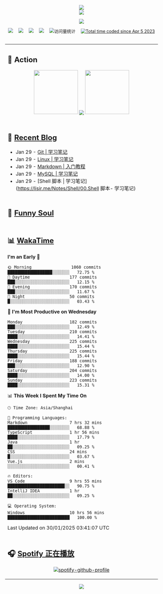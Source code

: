 <div align="center">

<img src="https://capsule-render.vercel.app/api?type=waving&color=timeGradient&height=300&&section=header&text=HI%20THERE!&fontSize=90&fontAlign=50&fontAlignY=30&desc=I%E2%80%99m%20@LI%20SIR%20%F0%9F%91%8B&descAlign=50&descSize=30&descAlignY=60&animation=twinkling" />

<div align="center">

  <!-- dynamic typing effect 动态打字效果 -->
  <div align="center">
    <a href="https://lisir.me/">
      <img src="https://readme-typing-svg.herokuapp.com/?lines=今日事，今日毕;任何不能摧毁你的东西;都将使你更加强大;你需要掌控自己的生活;而不是被生活掌控&center=true&size=25">
    </a>
  </div>

  <!-- knock code pictures 敲代码的图片 -->
  <img order-radius="100px" src="https://cdn.jsdelivr.net/gh/wkwbk/wkwbk/assets/images/001.gif"><br>

  <!-- profile logo 个人资料徽标 -->
  <div align="center">
    <a href="https://lisir.me/" title="点击跳转"><img src="https://img.shields.io/badge/Blog-%E4%B8%AA%E4%BA%BA%E5%8D%9A%E5%AE%A2-red"></a>&emsp;
    <a href="https://photo.lisir.me/" title="点击跳转"><img src="https://img.shields.io/badge/Photo-%E6%97%B6%E5%85%89%E7%9B%B8%E5%86%8C-blue"></a>&emsp;
    <a href="https://cloud.lisir.me/" title="点击跳转"><img src="https://img.shields.io/badge/Cloud%20Disk-%E6%88%91%E7%9A%84%E4%BA%91%E7%9B%98-green"></a>&emsp;
    <a href="https://nz.lisir.me/" title="点击跳转"><img src="https://img.shields.io/badge/%E5%93%AA%E5%90%92-%E7%9B%91%E6%8E%A7%E9%9D%A2%E6%9D%BF-blueviolet"></a>&emsp;
    <!-- visitor -->
    <img src="https://komarev.com/ghpvc/?username=wkwbk&label=Views&color=orange&style=flat" alt="访问量统计" />&emsp;
    <a href="https://wakatime.com/@2237354f-824a-4472-ae76-c1eca96c8908"><img src="https://wakatime.com/badge/user/2237354f-824a-4472-ae76-c1eca96c8908.svg" alt="Total time coded since Apr 5 2023" /></a>
  </div>

</div>

<br>

<div align="center">

<table>

<tr><td>

## 🚀 Action

<!-- github-readme-streak-stats 连续提交代码天数记录 -->
<div align="center">
  <img width="145" src="https://cdn.jsdelivr.net/gh/wkwbk/wkwbk/assets/images/002.png">
  <img align="center" src="https://github-readme-stats.vercel.app/api?username=wkwbk&show_icons=true&theme=transparent">
  <img width="145" src="https://cdn.jsdelivr.net/gh/wkwbk/wkwbk/assets/images/001.png">
</div>

<br>

</td></tr>

<tr><td>

<!-- 近期博客 -->
## 📃 [Recent Blog](https://lisir.me/)

<!-- feed start -->
- Jan 29 - [Git | 学习笔记](https://lisir.me/Notes/Git/00.Git-学习笔记)
- Jan 29 - [Linux | 学习笔记](https://lisir.me/Notes/Linux/00.Linux-学习笔记)
- Jan 29 - [Markdown | 入门教程](https://lisir.me/Notes/Markdown/00.Markdown-入门教程)
- Jan 29 - [MySQL | 学习笔记](https://lisir.me/Notes/MySQL/00.MySQL-学习笔记)
- Jan 29 - [Shell 脚本 | 学习笔记](https://lisir.me/Notes/Shell/00.Shell 脚本- 学习笔记)
<!-- feed end -->

</td></tr>

<tr><td>

<!-- 豆瓣 -->
## 🤾 [Funny Soul](https://movie.douban.com/people/li778057151)

<!-- START_SECTION:douban -->

<!-- END_SECTION:douban -->

</td></tr>

<tr><td>

<!-- wakatime 统计 -->
## 📊 [WakaTime](https://wakatime.com/@wkwbk)

<!--START_SECTION:waka-->
**I'm an Early 🐤** 

```text
🌞 Morning                1060 commits        ██████████████████░░░░░░░   72.75 % 
🌆 Daytime                177 commits         ███░░░░░░░░░░░░░░░░░░░░░░   12.15 % 
🌃 Evening                170 commits         ███░░░░░░░░░░░░░░░░░░░░░░   11.67 % 
🌙 Night                  50 commits          █░░░░░░░░░░░░░░░░░░░░░░░░   03.43 % 
```
📅 **I'm Most Productive on Wednesday** 

```text
Monday                   182 commits         ███░░░░░░░░░░░░░░░░░░░░░░   12.49 % 
Tuesday                  210 commits         ████░░░░░░░░░░░░░░░░░░░░░   14.41 % 
Wednesday                225 commits         ████░░░░░░░░░░░░░░░░░░░░░   15.44 % 
Thursday                 225 commits         ████░░░░░░░░░░░░░░░░░░░░░   15.44 % 
Friday                   188 commits         ███░░░░░░░░░░░░░░░░░░░░░░   12.90 % 
Saturday                 204 commits         ████░░░░░░░░░░░░░░░░░░░░░   14.00 % 
Sunday                   223 commits         ████░░░░░░░░░░░░░░░░░░░░░   15.31 % 
```


📊 **This Week I Spent My Time On** 

```text
🕑︎ Time Zone: Asia/Shanghai

💬 Programming Languages: 
Markdown                 7 hrs 32 mins       █████████████████░░░░░░░░   68.88 % 
TypeScript               1 hr 56 mins        ████░░░░░░░░░░░░░░░░░░░░░   17.79 % 
Java                     1 hr                ██░░░░░░░░░░░░░░░░░░░░░░░   09.25 % 
CSS                      24 mins             █░░░░░░░░░░░░░░░░░░░░░░░░   03.67 % 
Vue.js                   2 mins              ░░░░░░░░░░░░░░░░░░░░░░░░░   00.41 % 

🔥 Editors: 
VS Code                  9 hrs 55 mins       ███████████████████████░░   90.75 % 
IntelliJ IDEA            1 hr                ██░░░░░░░░░░░░░░░░░░░░░░░   09.25 % 

💻 Operating System: 
Windows                  10 hrs 56 mins      █████████████████████████   100.00 % 
```


 Last Updated on 30/01/2025 03:41:07 UTC
<!--END_SECTION:waka-->

</td></tr>

<tr><td>

## 🎧 [Spotify 正在播放](https://open.spotify.com/user/31s4ftvnfnus65uynvxmxu7rkfom)

<div align="center">

  [![spotify-github-profile](https://spotify-github-profile.kittinanx.com/api/view?uid=31s4ftvnfnus65uynvxmxu7rkfom&cover_image=true&theme=default&show_offline=false&background_color=121212&interchange=true&bar_color_cover=true)](https://spotify-github-profile.kittinanx.com/api/view?uid=31s4ftvnfnus65uynvxmxu7rkfom&redirect=true)

</div>

</td></tr>

</table>

</div>

<img src="https://capsule-render.vercel.app/api?type=waving&color=timeGradient&height=300&&section=footer&text=THE%20END!&fontSize=90&fontAlign=50&fontAlignY=70&desc=Hope%20your%20program%20is%20bug-free!&descAlign=50&descSize=30&descAlignY=40&animation=twinkling" />

</div>
